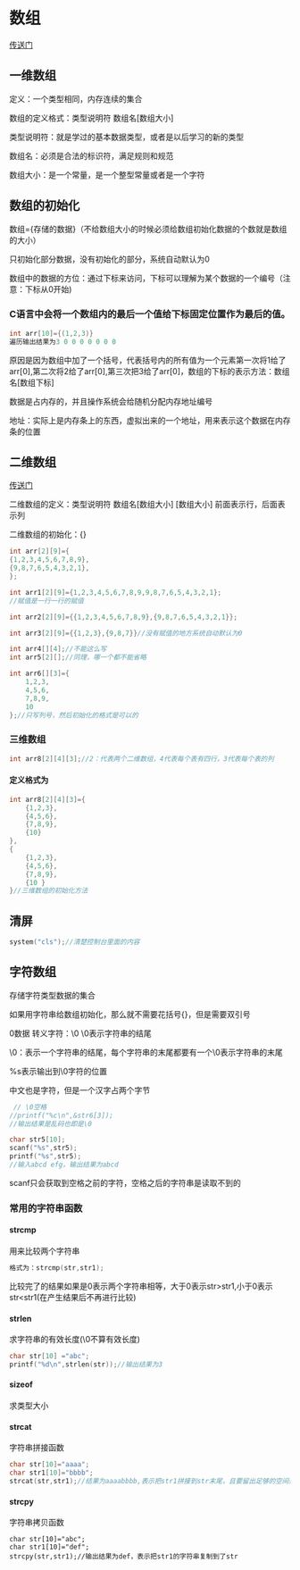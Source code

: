 # 数组

[传送门](https://www.bilibili.com/video/BV1jt4y1j7tF/?p=6&spm_id_from=333.788.top_right_bar_window_history.content.click)

## 一维数组

定义：一个类型相同，内存连续的集合

数组的定义格式：类型说明符  数组名[数组大小] 

类型说明符：就是学过的基本数据类型，或者是以后学习的新的类型

数组名：必须是合法的标识符，满足规则和规范

数组大小：是一个常量，是一个整型常量或者是一个字符

## 数组的初始化

数组={存储的数据}（不给数组大小的时候必须给数组初始化数据的个数就是数组的大小）

只初始化部分数据，没有初始化的部分，系统自动默认为0

数组中的数据的方位：通过下标来访问，下标可以理解为某个数据的一个编号（注意：下标从0开始) 

### C语言中会将一个数组内的最后一个值给下标固定位置作为最后的值。

```c
int arr[10]={(1,2,3)}
遍历输出结果为3 0 0 0 0 0 0 0 
```

原因是因为数组中加了一个括号，代表括号内的所有值为一个元素第一次将1给了arr[0],第二次将2给了arr[0],第三次把3给了arr[0]，数组的下标的表示方法：数组名[数组下标]

数据是占内存的，并且操作系统会给随机分配内存地址编号

地址：实际上是内存条上的东西，虚拟出来的一个地址，用来表示这个数据在内存条的位置

## 二维数组

[传送门](https://www.bilibili.com/video/BV1jt4y1j7tF/?p=7&spm_id_from=pageDriver&vd_source=64709a8217a1bbd540960dd246f1356a)

二维数组的定义：类型说明符 数组名[数组大小] [数组大小]	前面表示行，后面表示列

二维数组的初始化：{}

```c
int arr[2][9]={
{1,2,3,4,5,6,7,8,9},
{9,8,7,6,5,4,3,2,1},
};
```

```c
int arr1[2][9]={1,2,3,4,5,6,7,8,9,9,8,7,6,5,4,3,2,1};
//赋值是一行一行的赋值
```

```c
int arr2[2][9]={{1,2,3,4,5,6,7,8,9},{9,8,7,6,5,4,3,2,1}};
```

```c
int arr3[2][9]={{1,2,3},{9,8,7}}//没有赋值的地方系统自动默认为0
```

```c
int arr4[][4];//不能这么写
int arr5[2][];//同理，哪一个都不能省略
```

```c
int arr6[][3]={
	1,2,3,
	4,5,6,
	7,8,9,
	10
};//只写列号，然后初始化的格式是可以的
```

### 三维数组

```c
int arr8[2][4][3];//2：代表两个二维数组，4代表每个表有四行，3代表每个表的列
```

#### 定义格式为

```c
int arr8[2][4][3]={
	{1,2,3},
	{4,5,6},
	{7,8,9},
	{10}
},
{
	{1,2,3},
	{4,5,6},
	{7,8,9},
	{10 }
}//三维数组的初始化方法
```

 ## 清屏

```c
system("cls");//清楚控制台里面的内容
```

## 字符数组

 存储字符类型数据的集合

如果用字符串给数组初始化，那么就不需要花括号{}，但是需要双引号

0数据 转义字符：\0	\0表示字符串的结尾

\0：表示一个字符串的结尾，每个字符串的末尾都要有一个\0表示字符串的末尾

%s表示输出到\0字符的位置

中文也是字符，但是一个汉字占两个字节

```c
 // \0空格
//printf("%c\n",&str6[3]);
//输出结果是乱码也即是\0
```

```c
char str5[10];
scanf("%s",str5);
printf("%s",str5);
//输入abcd efg，输出结果为abcd
```

scanf只会获取到空格之前的字符，空格之后的字符串是读取不到的

### 常用的字符串函数

#### strcmp

用来比较两个字符串

```c
格式为：strcmp(str,str1);	
```

比较完了的结果如果是0表示两个字符串相等，大于0表示str>str1,小于0表示str<str1(在产生结果后不再进行比较)

#### strlen

求字符串的有效长度(\0不算有效长度)

```c
char str[10] ="abc";
printf("%d\n",strlen(str));//输出结果为3
```

#### sizeof

求类型大小

#### strcat

字符串拼接函数 

```c
char str[10]="aaaa";
char str1[10]="bbbb";
strcat(str,str1);//结果为aaaabbbb,表示把str1拼接到str末尾，且要留出足够的空间来存储字符串
```

#### strcpy

字符串拷贝函数

```
char str[10]="abc";
char str1[10]="def";
strcpy(str,str1);//输出结果为def，表示把str1的字符串复制到了str
```



